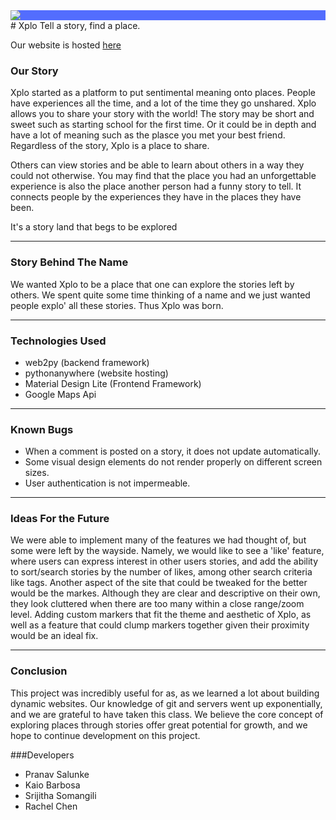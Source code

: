 <html>
 <div style="background-color:#536dfe;display:block;width:100%">
  <img align="center" src="https://i.imgur.com/kla8wkX.png/"></div>
</html>
# Xplo
Tell a story, find a place.

Our website is hosted [here](xplo.pythonanywhere.com/Xplo)

### Our Story

Xplo started as a platform to put sentimental meaning onto places. People have experiences all the time, and a lot of the time they go unshared. Xplo allows you to share your story with the world! The story may be short and sweet such as starting school for the first time. Or it could be in depth and have a lot of meaning such as the plasce you met your best friend. Regardless of the story, Xplo is a place to share.

Others can view stories and be able to learn about others in a way they could not otherwise. You may find that the place you had an unforgettable experience is also the place another person had a funny story to tell. It connects people by the experiences they have in the places they have been.

It's a story land that begs to be explored

---

### Story Behind The Name

We wanted Xplo to be a place that one can explore the stories left by others. We spent quite some time thinking of a name and we just wanted people explo' all these stories. Thus Xplo was born.

---

### Technologies Used
* web2py (backend framework)
* pythonanywhere (website hosting)
* Material Design Lite (Frontend Framework)
* Google Maps Api

---

### Known Bugs

- When a comment is posted on a story, it does not update automatically.
- Some visual design elements do not render properly on different screen sizes.
- User authentication is not impermeable.

---

### Ideas For the Future
We were able to implement many of the features we had thought of, but some were left by the wayside. Namely, we would like to see a 'like' feature, where users can express interest in other users stories, and add the ability to sort/search stories by the number of likes, among other search criteria like tags. Another aspect of the site that could be tweaked for the better would be the markes. Although they are clear and descriptive on their own, they look cluttered when there are too many within a close range/zoom level. Adding custom markers that fit the theme and aesthetic of Xplo, as well as a feature that could clump markers together given their proximity would be an ideal fix. 

---

### Conclusion
This project was incredibly useful for as, as we learned a lot about building dynamic websites. Our knowledge of git and servers went up exponentially, and we are grateful to have taken this class. We believe the core concept of exploring places through stories offer great potential for growth, and we hope to continue development on this project.

###Developers
- Pranav Salunke
- Kaio Barbosa
- Srijitha Somangili
- Rachel Chen

 
